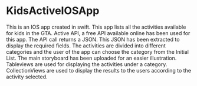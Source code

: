 # KidsActiveIOSApp
This is an IOS app created in swift. This app lists all the activities available for kids in the GTA. Active API, a free API available online has been used for this app. The API call returns a JSON. This JSON has been extracted to display the required fields. The activities are divided into different categories and the user of the app can choose the category from the Initial List. The main storyboard has been uploaded for an easier illustration. Tableviews are used for displaying the activities under a category. CollectionViews are used to display the results to the users according to the activity selected.
